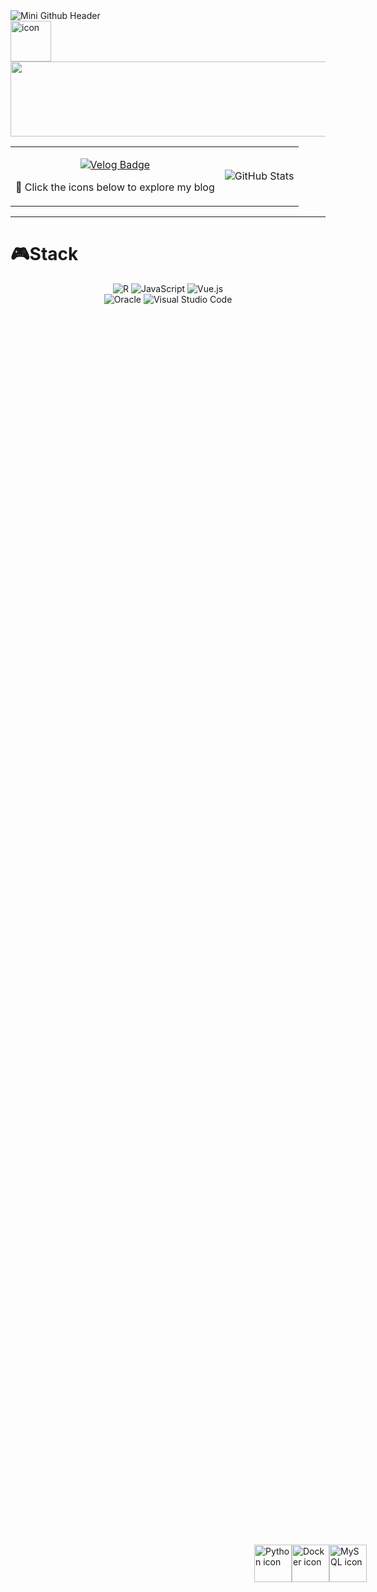 <!-- Header Image -->
<img src="https://capsule-render.vercel.app/api?type=waving&color=FF4500&height=200&section=header&text=Mini%20Github&fontSize=90" alt="Mini Github Header" />
<div style="display: flex; align-items: flex-start;"><img src="https://techstack-generator.vercel.app/github-icon.svg" alt="icon" width="65" height="65" /></div>

<a href="https://github.com/devxb/gitanimals">
  <img
    src="https://render.gitanimals.org/lines/BcKmini?pet-id=642680464296876111"
    width="600"
    height="120"
  />
</a>
  

<table>
  <tr>
    <td>
      <!-- Contact and Blog Badges -->
      <p align="center">
        <a href="https://velog.io/@mi_nini/posts" target="_blank">
          <img src="https://img.shields.io/badge/Velog-FF6F61?style=for-the-badge&logo=velog&logoColor=white" alt="Velog Badge"/>
        </a>
      </p>
      <p> 🚀 Click the icons below to explore my blog </p>
    </td>
    <td>
      <!-- GitHub Stats -->
      <img src="https://github-readme-stats.vercel.app/api?username=Bckmini&show_icons=true&theme=radical" alt="GitHub Stats"/>
    </td>
  </tr>
</table>



  

---

# 🎮Stack
 <p align="center">
        <img src="https://img.shields.io/badge/R-276DC3?style=flat-square&logo=r&logoColor=white" alt="R"/> 
        <img src="https://img.shields.io/badge/JavaScript-F7DF1E?style=flat-square&logo=javascript&logoColor=black" alt="JavaScript"/>
        <img src="https://img.shields.io/badge/Vue.js-4FC08D?style=flat-square&logo=vue.js&logoColor=white" alt="Vue.js"/> <br>
        <img src="https://img.shields.io/badge/Oracle-F80000?style=flat-square&logo=oracle&logoColor=white" alt="Oracle"/> 
        <img src="https://img.shields.io/badge/Visual_Studio_Code-007ACC?style=flat-square&logo=visual-studio-code&logoColor=white" alt="Visual Studio Code"/><br>
      </p>
      
<div style="display: flex; justify-content: center; align-items: center; width: 100vw; height: 100vh;">
  <img src="https://techstack-generator.vercel.app/python-icon.svg" alt="Python icon" width="60" height="60" />
  <img src="https://techstack-generator.vercel.app/docker-icon.svg" alt="Docker icon" width="60" height="60" />
  <img src="https://techstack-generator.vercel.app/mysql-icon.svg" alt="MySQL icon" width="60" height="60" />
</div>






  


